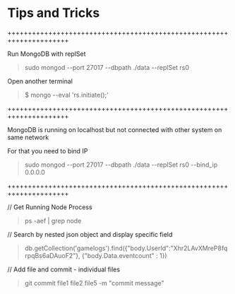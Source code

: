 # Tips and Tricks
+++++++++++++++++++++++++++++++++++++++++++++++++++++++++++++++++++++

Run MongoDB with replSet 

> sudo mongod --port 27017 --dbpath ./data --replSet rs0

Open another terminal 

> $ mongo --eval 'rs.initiate();'

+++++++++++++++++++++++++++++++++++++++++++++++++++++++++++++++++++++

MongoDB is running on localhost but not connected with other system on same network 

For that you need to bind IP

> sudo mongod --port 27017 --dbpath ./data --replSet rs0 --bind_ip 0.0.0.0

+++++++++++++++++++++++++++++++++++++++++++++++++++++++++++++++++++++

// Get Running Node Process 
> ps -aef | grep node

// Search by nested json object and display specific field
> db.getCollection('gamelogs').find({"body.UserId":"Xhr2LAvXMreP8fqrpqBs6aDAuoF2"}, {"body.Data.eventcount" : 1})

// Add file and commit - individual files
> git commit file1 file2 file5 -m "commit message"
